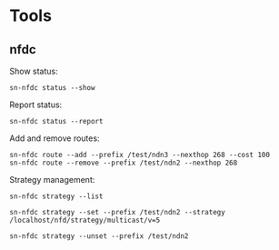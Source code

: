 # Tools

## nfdc

Show status:

    sn-nfdc status --show
	
Report status:

    sn-nfdc status --report

Add and remove routes:

    sn-nfdc route --add --prefix /test/ndn3 --nexthop 268 --cost 100 
    sn-nfdc route --remove --prefix /test/ndn2 --nexthop 268

Strategy management:

    sn-nfdc strategy --list

    sn-nfdc strategy --set --prefix /test/ndn2 --strategy /localhost/nfd/strategy/multicast/v=5

    sn-nfdc strategy --unset --prefix /test/ndn2
